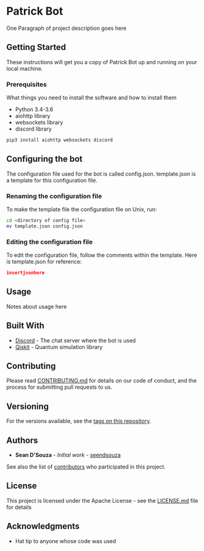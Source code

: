 # Patrick Bot

One Paragraph of project description goes here

## Getting Started

These instructions will get you a copy of Patrick Bot up and running on your local machine.

### Prerequisites

What things you need to install the software and how to install them

- Python 3.4-3.6
- aiohttp library
- websockets library
- discord library

```bash
pip3 install aiohttp websockets discord
```

## Configuring the bot

The configuration file used for the bot is called config.json.
template.json is a template for this configuration file.

### Renaming the configuration file

To make the template file the configuration file on Unix, run:

```bash
cd <directory of config file>
mv template.json config.json
```

### Editing the configuration file

To edit the configuration file, follow the comments within the template.
Here is template.json for reference:

```json
insertjsonhere
```


## Usage

Notes about usage here

## Built With

* [Discord](https://github.com/Rapptz/discord.py) - The chat server where the bot is used
* [Qiskit](https://github.com/Qiskit/qiskit-terra) - Quantum simulation library

## Contributing


Please read [CONTRIBUTING.md](CONTRIBUTING.md) for details on our code of conduct, and the process for submitting pull requests to us.

## Versioning

For the versions available, see the [tags on this repository](https://github.com/your/project/tags). 

## Authors

* **Sean D'Souza** - *Initial work* - [seendsouza](https://github.com/seendsouza)

See also the list of [contributors](https://github.com/seendsouza/patrickbot/contributors) who participated in this project.

## License

This project is licensed under the Apache License - see the [LICENSE.md](LICENSE.md) file for details

## Acknowledgments

* Hat tip to anyone whose code was used


